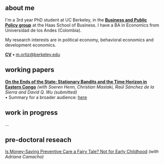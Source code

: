 ## about me

I'm a 3rd year PhD student at UC Berkeley, in the **[Business and Public Policy group](https://haas.berkeley.edu/bpp)** at the Haas School of Business. I have a BA in Economics from Universidad de los Andes (Colombia).

My research interests are in political economy, behavioral economics and development economics.

**[CV](pdf/CV_MO.pdf) •**  m.ortiz@berkeley.edu


## working papers

**[On the Ends of the State: Stationary Bandits and the Time Horizon in Eastern Congo](pdf/TimeHorizon.pdf)**
_(with Soeren Henn, Christian Mastaki, Raúl Sánchez de la Sierra and David Q. Wu (submitted)_ <br/>
• Summary for a broader audience: [here](https://bfi.uchicago.edu/insight/finding/on-the-ends-of-the-state-stationary-bandits-and-the-time-horizon-in-eastern-congo/)

## work in progress

...

## pre-doctoral reseach

[Is Money-Saving Preventive Care a Fairy Tale? Not for Early Childhood](https://miguelortizp.github.io/)
_(with Adriana Camacho)_


